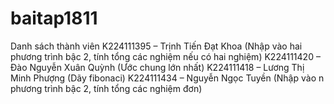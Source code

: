 # baitap1811
Danh sách thành viên
K224111395 – Trịnh Tiến Đạt Khoa (Nhập vào hai phương trình bậc 2, tính tổng các nghiệm nếu có hai nghiệm)
K224111420 – Đào Nguyễn Xuân Quỳnh (Ước chung lớn nhất)
K224111418 – Lương Thị Minh Phượng (Dãy fibonaci)
K224111434 – Nguyễn Ngọc Tuyền (Nhập vào n phương trình bậc 2, tính tổng các nghiệm đơn)
